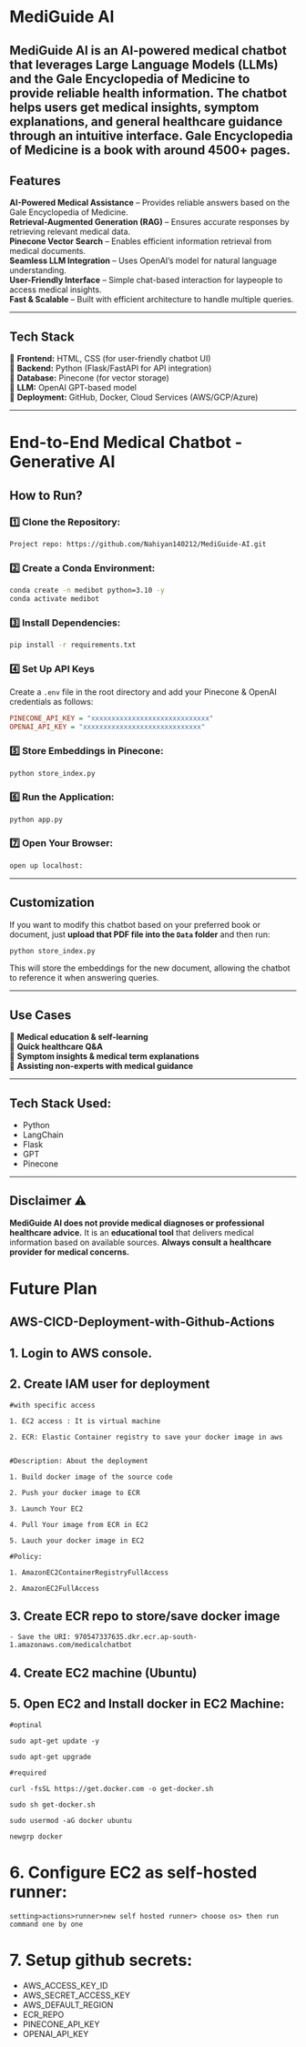 # MediGuide AI

MediGuide AI is an AI-powered medical chatbot that leverages Large Language Models (LLMs) and the Gale Encyclopedia of Medicine to provide reliable health information. The chatbot helps users get medical insights, symptom explanations, and general healthcare guidance through an intuitive interface. Gale Encyclopedia of Medicine is a book with around 4500+ pages.
---

## Features
**AI-Powered Medical Assistance** – Provides reliable answers based on the Gale Encyclopedia of Medicine.  
**Retrieval-Augmented Generation (RAG)** – Ensures accurate responses by retrieving relevant medical data.  
**Pinecone Vector Search** – Enables efficient information retrieval from medical documents.  
**Seamless LLM Integration** – Uses OpenAI’s model for natural language understanding.  
**User-Friendly Interface** – Simple chat-based interaction for laypeople to access medical insights.  
**Fast & Scalable** – Built with efficient architecture to handle multiple queries.  

---

## Tech Stack 
🔹 **Frontend:** HTML, CSS (for user-friendly chatbot UI)  
🔹 **Backend:** Python (Flask/FastAPI for API integration)  
🔹 **Database:** Pinecone (for vector storage)  
🔹 **LLM:** OpenAI GPT-based model  
🔹 **Deployment:** GitHub, Docker, Cloud Services (AWS/GCP/Azure)  

---

# End-to-End Medical Chatbot - Generative AI

## How to Run?

### 1️⃣ Clone the Repository:
```bash
Project repo: https://github.com/Nahiyan140212/MediGuide-AI.git
```

### 2️⃣ Create a Conda Environment:
```bash
conda create -n medibot python=3.10 -y
conda activate medibot
```

### 3️⃣ Install Dependencies:
```bash
pip install -r requirements.txt
```

### 4️⃣ Set Up API Keys
Create a `.env` file in the root directory and add your Pinecone & OpenAI credentials as follows:
```ini
PINECONE_API_KEY = "xxxxxxxxxxxxxxxxxxxxxxxxxxxxx"
OPENAI_API_KEY = "xxxxxxxxxxxxxxxxxxxxxxxxxxxxx"
```

### 5️⃣ Store Embeddings in Pinecone:

```bash
python store_index.py
```

### 6️⃣ Run the Application:
```bash
python app.py
```

### 7️⃣ Open Your Browser:
```bash
open up localhost:
```

---

## Customization 
If you want to modify this chatbot based on your preferred book or document, just **upload that PDF file into the `Data` folder** and then run:
```bash
python store_index.py
```
This will store the embeddings for the new document, allowing the chatbot to reference it when answering queries.

---

## Use Cases 
🔹 **Medical education & self-learning**  
🔹 **Quick healthcare Q&A**  
🔹 **Symptom insights & medical term explanations**  
🔹 **Assisting non-experts with medical guidance**  

---

## Tech Stack Used:
- Python
- LangChain
- Flask
- GPT
- Pinecone

---

## Disclaimer ⚠
**MediGuide AI does not provide medical diagnoses or professional healthcare advice.** It is an **educational tool** that delivers medical information based on available sources. **Always consult a healthcare provider for medical concerns.**



# Future Plan
## AWS-CICD-Deployment-with-Github-Actions

## 1. Login to AWS console.

## 2. Create IAM user for deployment

	#with specific access

	1. EC2 access : It is virtual machine

	2. ECR: Elastic Container registry to save your docker image in aws


	#Description: About the deployment

	1. Build docker image of the source code

	2. Push your docker image to ECR

	3. Launch Your EC2 

	4. Pull Your image from ECR in EC2

	5. Lauch your docker image in EC2

	#Policy:

	1. AmazonEC2ContainerRegistryFullAccess

	2. AmazonEC2FullAccess

	
## 3. Create ECR repo to store/save docker image
    - Save the URI: 970547337635.dkr.ecr.ap-south-1.amazonaws.com/medicalchatbot

	
## 4. Create EC2 machine (Ubuntu) 

## 5. Open EC2 and Install docker in EC2 Machine:
	
	
	#optinal

	sudo apt-get update -y

	sudo apt-get upgrade
	
	#required

	curl -fsSL https://get.docker.com -o get-docker.sh

	sudo sh get-docker.sh

	sudo usermod -aG docker ubuntu

	newgrp docker
	
# 6. Configure EC2 as self-hosted runner:
    setting>actions>runner>new self hosted runner> choose os> then run command one by one


# 7. Setup github secrets:

   - AWS_ACCESS_KEY_ID
   - AWS_SECRET_ACCESS_KEY
   - AWS_DEFAULT_REGION
   - ECR_REPO
   - PINECONE_API_KEY
   - OPENAI_API_KEY

